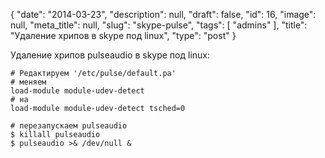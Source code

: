 {
    "date": "2014-03-23",
    "description": null,
    "draft": false,
    "id": 16,
    "image": null,
    "meta_title": null,
    "slug": "skype-pulse",
    "tags": [
        "admins"
    ],
    "title": "Удаление хрипов в skype под linux",
    "type": "post"
}


Удаление хрипов pulseaudio в skype под linux:

	# Редактируем '/etc/pulse/default.pa'
	# меняем
	load-module module-udev-detect
	# на
	load-module module-udev-detect tsched=0

	# перезапускаем pulseaudio
	$ killall pulseaudio
	$ pulseaudio >& /dev/null &
